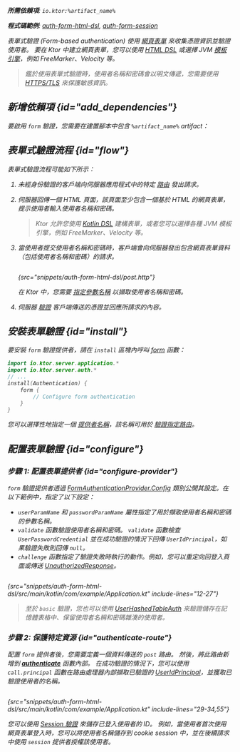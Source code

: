 [//]: # (title: Ktor 伺服器中的表單式驗證)

<show-structure for="chapter" depth="2"/>

<var name="artifact_name" value="ktor-server-auth"/>

<tldr>
<p>
<b>所需依賴項</b>: <code>io.ktor:%artifact_name%</code>
</p>
<p>
<b>程式碼範例</b>:
<a href="https://github.com/ktorio/ktor-documentation/tree/%ktor_version%/codeSnippets/snippets/auth-form-html-dsl">auth-form-html-dsl</a>,
<a href="https://github.com/ktorio/ktor-documentation/tree/%ktor_version%/codeSnippets/snippets/auth-form-session">auth-form-session</a>
</p>
<include from="lib.topic" element-id="native_server_supported"/>
</tldr>

表單式驗證 (Form-based authentication) 使用 [網頁表單](https://developer.mozilla.org/en-US/docs/Learn/Forms) 來收集憑證資訊並驗證使用者。
要在 Ktor 中建立網頁表單，您可以使用 [HTML DSL](server-html-dsl.md#html_response) 或選擇 JVM [模板引擎](server-templating.md)，例如 FreeMarker、Velocity 等。

> 鑑於使用表單式驗證時，使用者名稱和密碼會以明文傳遞，您需要使用 [HTTPS/TLS](server-ssl.md) 來保護敏感資訊。

## 新增依賴項 {id="add_dependencies"}
要啟用 `form` 驗證，您需要在建置腳本中包含 `%artifact_name%` artifact：

<include from="lib.topic" element-id="add_ktor_artifact"/>

## 表單式驗證流程 {id="flow"}

表單式驗證流程可能如下所示：

1. 未經身份驗證的客戶端向伺服器應用程式中的特定 [路由](server-routing.md) 發出請求。
2. 伺服器回傳一個 HTML 頁面，該頁面至少包含一個基於 HTML 的網頁表單，提示使用者輸入使用者名稱和密碼。
   > Ktor 允許您使用 [Kotlin DSL](server-html-dsl.md) 建構表單，或者您可以選擇各種 JVM 模板引擎，例如 FreeMarker、Velocity 等。
3. 當使用者提交使用者名稱和密碼時，客戶端會向伺服器發出包含網頁表單資料（包括使用者名稱和密碼）的請求。
   
   ```kotlin
   ```
   {src="snippets/auth-form-html-dsl/post.http"}
   
   在 Ktor 中，您需要 [指定參數名稱](#configure-provider) 以擷取使用者名稱和密碼。

4. 伺服器 [驗證](#configure-provider) 客戶端傳送的憑證並回應所請求的內容。

## 安裝表單驗證 {id="install"}
要安裝 `form` 驗證提供者，請在 `install` 區塊內呼叫 [form](https://api.ktor.io/ktor-server/ktor-server-plugins/ktor-server-auth/io.ktor.server.auth/form.html) 函數：

```kotlin
import io.ktor.server.application.*
import io.ktor.server.auth.*
// ...
install(Authentication) {
    form {
        // Configure form authentication
    }
}
```

您可以選擇性地指定一個 [提供者名稱](server-auth.md#provider-name)，該名稱可用於 [驗證指定路由](#authenticate-route)。

## 配置表單驗證 {id="configure"}

### 步驟 1: 配置表單提供者 {id="configure-provider"}
`form` 驗證提供者透過 [FormAuthenticationProvider.Config](https://api.ktor.io/ktor-server/ktor-server-plugins/ktor-server-auth/io.ktor.server.auth/-form-authentication-provider/-config/index.html) 類別公開其設定。在以下範例中，指定了以下設定：
* `userParamName` 和 `passwordParamName` 屬性指定了用於擷取使用者名稱和密碼的參數名稱。
* `validate` 函數驗證使用者名稱和密碼。
  `validate` 函數檢查 `UserPasswordCredential` 並在成功驗證的情況下回傳 `UserIdPrincipal`，如果驗證失敗則回傳 `null`。
* `challenge` 函數指定了驗證失敗時執行的動作。例如，您可以重定向回登入頁面或傳送 [UnauthorizedResponse](https://api.ktor.io/ktor-server/ktor-server-plugins/ktor-server-auth/io.ktor.server.auth/-unauthorized-response/index.html)。

```kotlin
```
{src="snippets/auth-form-html-dsl/src/main/kotlin/com/example/Application.kt" include-lines="12-27"}

> 至於 `basic` 驗證，您也可以使用 [UserHashedTableAuth](server-basic-auth.md#validate-user-hash) 來驗證儲存在記憶體表格中、保留使用者名稱和密碼雜湊的使用者。

### 步驟 2: 保護特定資源 {id="authenticate-route"}

配置 `form` 提供者後，您需要定義一個資料傳送的 `post` 路由。
然後，將此路由新增到 **[authenticate](server-auth.md#authenticate-route)** 函數內部。
在成功驗證的情況下，您可以使用 `call.principal` 函數在路由處理器內部擷取已驗證的 [UserIdPrincipal](https://api.ktor.io/ktor-server/ktor-server-plugins/ktor-server-auth/io.ktor.server.auth/-user-id-principal/index.html)，並獲取已驗證使用者的名稱。

```kotlin
```
{src="snippets/auth-form-html-dsl/src/main/kotlin/com/example/Application.kt" include-lines="29-34,55"}

您可以使用 [Session 驗證](server-session-auth.md) 來儲存已登入使用者的 ID。
例如，當使用者首次使用網頁表單登入時，您可以將使用者名稱儲存到 cookie session 中，並在後續請求中使用 `session` 提供者授權該使用者。
